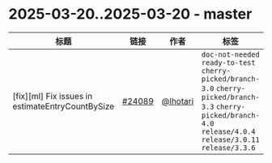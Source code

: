 # 2025-03-20..2025-03-20 - master
| 标题 | 链接 | 作者 | 标签 |
| - | :--: | :--: | - |
| [fix][ml] Fix issues in estimateEntryCountBySize | [#24089](https://github.com/apache/pulsar/pull/24089) | [@lhotari](https://github.com/lhotari) | `doc-not-needed` `ready-to-test` `cherry-picked/branch-3.0` `cherry-picked/branch-3.3` `cherry-picked/branch-4.0` `release/4.0.4` `release/3.0.11` `release/3.3.6`  | 
